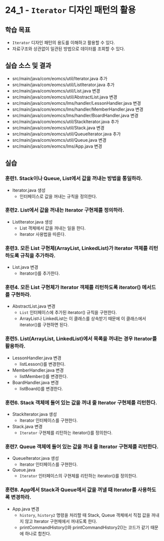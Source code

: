 # 24_1 - `Iterator` 디자인 패턴의 활용

## 학습 목표

- `Iterator` 디자인 패턴의 용도를 이해하고 활용할 수 있다.
- 자료구조와 상관없이 일관된 방법으로 데이터를 조회할 수 있다.


## 실습 소스 및 결과

- src/main/java/com/eomcs/util/Iterator.java 추가
- src/main/java/com/eomcs/util/ListIterator.java 추가
- src/main/java/com/eomcs/util/List.java 변경
- src/main/java/com/eomcs/util/AbstractList.java 변경
- src/main/java/com/eomcs/lms/handler/LessonHandler.java 변경
- src/main/java/com/eomcs/lms/handler/MemberHandler.java 변경
- src/main/java/com/eomcs/lms/handler/BoardHandler.java 변경
- src/main/java/com/eomcs/util/StackIterator.java 추가
- src/main/java/com/eomcs/util/Stack.java 변경
- src/main/java/com/eomcs/util/QueueIterator.java 추가
- src/main/java/com/eomcs/util/Queue.java 변경
- src/main/java/com/eomcs/lms/App.java 변경

## 실습

### 훈련1. Stack이나 Queue, List에서 값을 꺼내는 방법을 통일하라.

- Iterator.java 생성
    - 인터페이스로 값을 꺼내는 규칙을 정의한다.
    
### 훈련2. List에서 값을 꺼내는 Iterator 구현체를 정의하라.

- ListIterator.java 생성
    - List 객체에서 값을 꺼내는 일을 한다.
    - Iterator 사용법을 따른다.

### 훈련3. 모든 List 구현체(ArrayList, LinkedList)가 Iterator 객체를 리턴하도록 규칙을 추가하라.

- List.java 변경
    - Iterator()를 추가한다.
    
### 훈련4. 모든 List 구현체가 Iterator 객체를 리턴하도록 iterator() 메서드를 구현하라.

- AbstractList.java 변경
    - `List` 인터페이스에 추가된 iterator() 규칙을 구현한다.
    - ArrayList나 LinkedList는 이 클래스를 상속받기 때문에 이 클래스에서 iterator()를 구현하면 된다.
    
### 훈련5. List(ArrayList, LinkedList)에서 목록을 꺼내는 경우 Iterator를 활용하라.

- LessonHandler.java 변경
    - listLesson()를 변경한다.
- MemberHandler.java 변경
    - listMember()를 변경한다.
- BoardHandler.java 변경
    - listBoard()를 변경한다.

### 훈련6. Stack 객체에 들어 있는 값을 꺼내 줄 Iterator 구현체를 리턴한다.

- StackIterator.java 생성
    - Iterator 인터페이스를 구현한다.
- Stack.java 변경
    - `Iterator` 구현체를 리턴하는 iterator()를 정의한다.

### 훈련7. Queue 객체에 들어 있는 값을 꺼내 줄 Iterator 구현체를 리턴한다.

- QueueIterator.java 생성
    - Iterator 인터페이스를 구현한다.
- Queue.java
    - `Iterator` 인터페이스의 구현체를 리턴하는 iterator()를 정의한다.

### 훈련8. App에서 Stack과 Queue에서 값을 꺼낼 때 Iterator를 사용하도록 변경하라.

- App.java 변경
    - `history`, `history2` 명령을 처리할 때 Stack, Queue 객체에서 직접 값을 꺼내지 않고
      Iterator 구현체에서 꺼내도록 한다.
    - printCommandHistory()와 printCommandHistory2()는 코드가 같기 때문에 하나로 합친다.